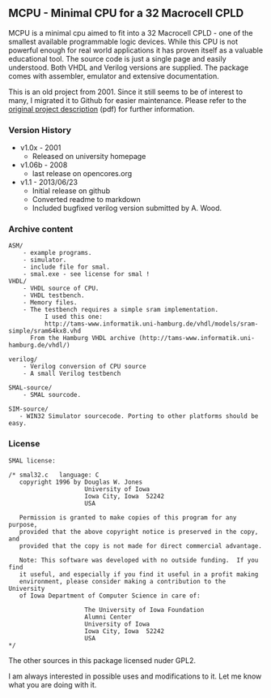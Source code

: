 ## MCPU - Minimal CPU for a 32 Macrocell CPLD ##

MCPU is a minimal cpu aimed to fit into a 32 Macrocell CPLD - one of the smallest available programmable logic devices.
While this CPU is not powerful enough for real world applications it has proven itself as a valuable educational 
tool. The source code is just a single page and easily understood. Both VHDL and Verilog versions are supplied.
The package comes with assembler, emulator and extensive documentation. 

This is an old project from 2001. Since it still seems to be of interest to many, I migrated it to Github 
for easier maintenance. Please refer to the [original project description](https://github.com/cpldcpu/MCPU/blob/master/mcpu.pdf?raw=true) (pdf) for further information.

### Version History ###

* v1.0x - 2001 
	- Released on university homepage
* v1.06b - 2008 
 	- last release on opencores.org
* v1.1 - 2013/06/23
	- Initial release on github
	- Converted readme to markdown
	- Included bugfixed verilog version submitted by A. Wood.

### Archive content ###
```
ASM/
	- example programs.
	- simulator.
	- include file for smal.
	- smal.exe - see license for smal !
VHDL/
	- VHDL source of CPU.
	- VHDL testbench.
	- Memory files.
	- The testbench requires a simple sram implementation.
          I used this one: 
          http://tams-www.informatik.uni-hamburg.de/vhdl/models/sram-simple/sram64kx8.vhd          
 	  From the Hamburg VHDL archive (http://tams-www.informatik.uni-hamburg.de/vhdl/)

verilog/
	- Verilog conversion of CPU source 
	- A small Verilog testbench

SMAL-source/
	- SMAL sourcode.

SIM-source/
   - WIN32 Simulator sourcecode. Porting to other platforms should be easy.
```

### License ###
```
SMAL license:

/* smal32.c   language: C
   copyright 1996 by Douglas W. Jones
                     University of Iowa
                     Iowa City, Iowa  52242
                     USA

   Permission is granted to make copies of this program for any purpose,
   provided that the above copyright notice is preserved in the copy, and
   provided that the copy is not made for direct commercial advantage.

   Note: This software was developed with no outside funding.  If you find
   it useful, and especially if you find it useful in a profit making
   environment, please consider making a contribution to the University
   of Iowa Department of Computer Science in care of:

                     The University of Iowa Foundation
                     Alumni Center
                     University of Iowa
                     Iowa City, Iowa  52242
                     USA
*/
```

The other sources in this package licensed nuder GPL2.

I am always interested in possible uses and modifications to it. Let me know what you are doing
with it.

